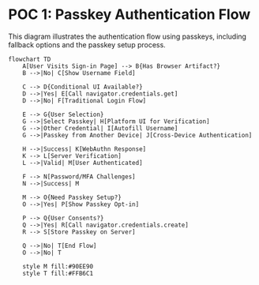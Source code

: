 # POC 1: Passkey Authentication Flow

This diagram illustrates the authentication flow using passkeys, including fallback options and the passkey setup process.

```mermaid
flowchart TD
    A[User Visits Sign-in Page] --> B{Has Browser Artifact?}
    B -->|No| C[Show Username Field]
    
    C --> D{Conditional UI Available?}
    D -->|Yes| E[Call navigator.credentials.get]
    D -->|No| F[Traditional Login Flow]
    
    E --> G{User Selection}
    G -->|Select Passkey| H[Platform UI for Verification]
    G -->|Other Credential| I[Autofill Username]
    G -->|Passkey from Another Device| J[Cross-Device Authentication]
    
    H -->|Success| K[WebAuthn Response]
    K --> L[Server Verification]
    L -->|Valid| M[User Authenticated]
    
    F --> N[Password/MFA Challenges]
    N -->|Success| M
    
    M --> O{Need Passkey Setup?}
    O -->|Yes| P[Show Passkey Opt-in]
    
    P --> Q{User Consents?}
    Q -->|Yes| R[Call navigator.credentials.create]
    R --> S[Store Passkey on Server]
    
    Q -->|No| T[End Flow]
    O -->|No| T

    style M fill:#90EE90
    style T fill:#FFB6C1
```
